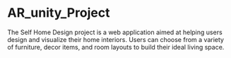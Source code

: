 # AR_unity_Project
The Self Home Design project is a web application aimed at helping users design and visualize their home interiors.  Users can choose from a variety of furniture, decor items, and room layouts to build their ideal living space.
